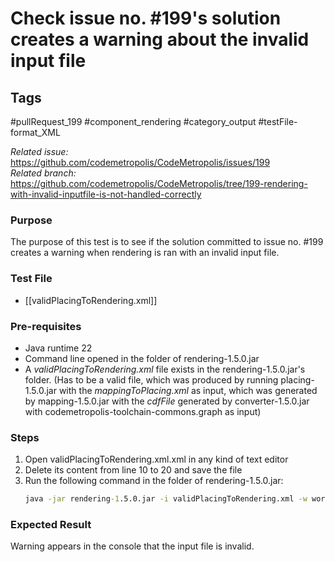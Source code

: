 # Check issue no. #199's solution creates a warning about the invalid input file

## Tags
#pullRequest_199 #component_rendering #category_output #testFile-format_XML

_Related issue:_ https://github.com/codemetropolis/CodeMetropolis/issues/199 <br>
_Related branch:_ https://github.com/codemetropolis/CodeMetropolis/tree/199-rendering-with-invalid-inputfile-is-not-handled-correctly 

### Purpose
 The purpose of this test is to see if the solution committed to issue no. #199 creates a warning when rendering is ran with an invalid input file.

### Test File
- [[validPlacingToRendering.xml]]

### Pre-requisites		
- Java runtime 22
- Command line opened in the folder of rendering-1.5.0.jar
- A *validPlacingToRendering.xml* file exists in the rendering-1.5.0.jar's folder. (Has to be a valid file, which was produced by running placing-1.5.0.jar with the *mappingToPlacing.xml* as input, which was generated by mapping-1.5.0.jar with the *cdfFile* generated by converter-1.5.0.jar with codemetropolis-toolchain-commons.graph as input)

### Steps
1. Open validPlacingToRendering.xml.xml in any kind of text editor
2. Delete its content from line 10 to 20 and save the file
3. Run the following command in the folder of rendering-1.5.0.jar:
   ```cmd
   java -jar rendering-1.5.0.jar -i validPlacingToRendering.xml -w world
   ``` 

### Expected Result
Warning appears in the console that the input file is invalid.